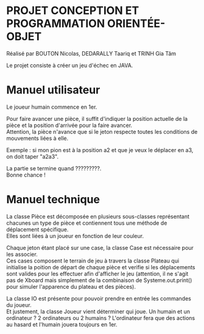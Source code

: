 # PROJET CONCEPTION ET PROGRAMMATION ORIENTÉE-OBJET

Réalisé par BOUTON Nicolas, DEDARALLY Taariq et TRINH Gia Tâm

Le projet consiste à créer un jeu d'échec en JAVA.

# Manuel utilisateur

Le joueur humain commence en 1er.

Pour faire avancer une pièce, il suffit d'indiquer la position actuelle de la pièce et la position d'arrivée pour la faire avancer. <br />
Attention, la pièce n'avance que si le jeton respecte toutes les conditions de mouvements liées à elle.
 
Exemple : si mon pion est à la position a2 et que je veux le déplacer en a3, on doit taper "a2a3".

La partie se termine quand ?????????. <br />
Bonne chance !

# Manuel technique

La classe Pièce est décomposée en plusieurs sous-classes représentant chacunes un type de pièce et contiennent tous une méthode de déplacement spécifique. <br />
Elles sont liées à un joueur en fonction de leur couleur.

Chaque jeton étant placé sur une case, la classe Case est nécessaire pour les associer.<br />
Ces cases composent le terrain de jeu à travers la classe Plateau qui initialise la poition de départ de chaque 
pièce et verifie si les déplacements sont valides pour les effectuer afin d'afficher le jeu 
(attention, il ne s'agit pas de Xboard mais simplement de la combinaison de Systeme.out.print() pour simuler l'apparence du plateau et des pièces).

La classe IO est présente pour pouvoir prendre en entrée les commandes du joueur. <br />
Et justement, la classe Joueur vient déterminer qui joue. Un humain et un ordinateur ? 2 ordinateurs ou 2 humains ? L'ordinateur fera que des actions au hasard et l'humain jouera toujours en 1er.
